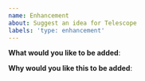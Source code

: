 ```yaml
---
name: Enhancement
about: Suggest an idea for Telescope
labels: 'type: enhancement'
---
```


<!-- Please only use this template for submitting enhancement requests -->

**What would you like to be added**:

**Why would you like this to be added**:
